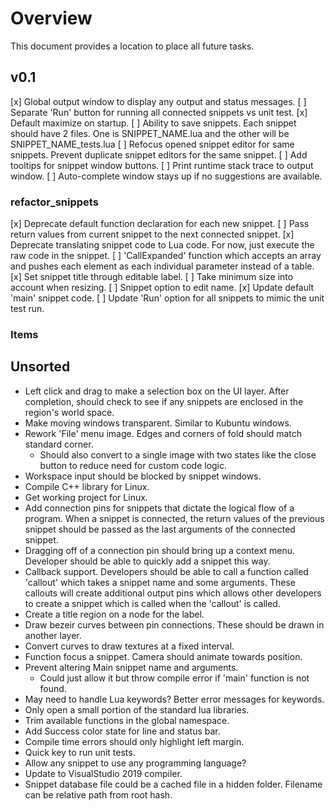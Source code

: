 # Overview
This document provides a location to place all future tasks.

## v0.1
 [x] Global output window to display any output and status messages.
 [ ] Separate 'Run' button for running all connected snippets vs unit test.
 [x] Default maximize on startup.
 [ ] Ability to save snippets. Each snippet should have 2 files. One is SNIPPET_NAME.lua and the other will be SNIPPET_NAME_tests.lua
 [ ] Refocus opened snippet editor for same snippets. Prevent duplicate snippet editors for the same snippet.
 [ ] Add tooltips for snippet window buttons.
 [ ] Print runtime stack trace to output window.
 [ ] Auto-complete window stays up if no suggestions are available.

### refactor_snippets
 [x] Deprecate default function declaration for each new snippet.
 [ ] Pass return values from current snippet to the next connected snippet.
 [x] Deprecate translating snippet code to Lua code. For now, just execute the raw code in the snippet. 
 [ ] 'CallExpanded' function which accepts an array and pushes each element as each individual parameter instead of a table.
 [x] Set snippet title through editable label.
 [ ] Take minimum size into account when resizing.
 [ ] Snippet option to edit name.
 [x] Update default 'main' snippet code.
 [ ] Update 'Run' option for all snippets to mimic the unit test run.

### Items

## Unsorted
* Left click and drag to make a selection box on the UI layer. After completion, should check to see if any snippets are enclosed in the region's world space.
* Make moving windows transparent. Similar to Kubuntu windows.
* Rework 'File' menu image. Edges and corners of fold should match standard corner.
	* Should also convert to a single image with two states like the close button to reduce need for custom code logic.
* Workspace input should be blocked by snippet windows.
* Compile C++ library for Linux.
* Get working project for Linux.
* Add connection pins for snippets that dictate the logical flow of a program. When a snippet is connected, the return values of the previous snippet should be passed as the last arguments of the connected snippet.
* Dragging off of a connection pin should bring up a context menu. Developer should be able to quickly add a snippet this way.
* Callback support. Developers should be able to call a function called 'callout' which takes a snippet name and some arguments. These callouts will create additional output pins which allows other developers to create a snippet which is called when the 'callout' is called.
* Create a title region on a node for the label.
* Draw bezeir curves between pin connections. These should be drawn in another layer.
* Convert curves to draw textures at a fixed interval.
* Function focus a snippet. Camera should animate towards position.
* Prevent altering Main snippet name and arguments.
	* Could just allow it but throw compile error if 'main' function is not found.
* May need to handle Lua keywords? Better error messages for keywords.
* Only open a small portion of the standard lua libraries.
* Trim available functions in the global namespace.
* Add Success color state for line and status bar.
* Compile time errors should only highlight left margin.
* Quick key to run unit tests.
* Allow any snippet to use any programming language?
* Update to VisualStudio 2019 compiler.
* Snippet database file could be a cached file in a hidden folder. Filename can be relative path from root hash.
